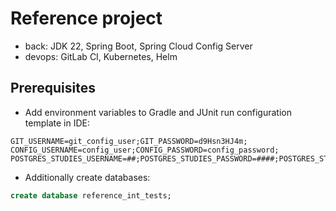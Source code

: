 # Reference project

- back: JDK 22, Spring Boot, Spring Cloud Config Server
- devops: GitLab CI, Kubernetes, Helm

## Prerequisites

- Add environment variables to Gradle and JUnit run configuration template in IDE:

```
GIT_USERNAME=git_config_user;GIT_PASSWORD=d9Hsn3HJ4m;
CONFIG_USERNAME=config_user;CONFIG_PASSWORD=config_password;
POSTGRES_STUDIES_USERNAME=##;POSTGRES_STUDIES_PASSWORD=####;POSTGRES_STUDIES_PORT=######;
```

- Additionally create databases:

```sql
create database reference_int_tests;
```
